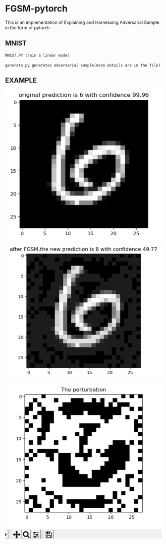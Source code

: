 # FGSM-pytorch
This is an implementation of Explaining and Harnessing Adversarial Sample in the form of pytorch

## MNIST

    MNIST.PY train a linear model 
  
    generate.py generates adversarial sample(more details are in the file)

## EXAMPLE

![avatar](/mnist_/result/before_attack.PNG)
    
![avatar](/mnist_/result/after_attack.PNG)

![avatar](/mnist_/result/perturbation.PNG)

